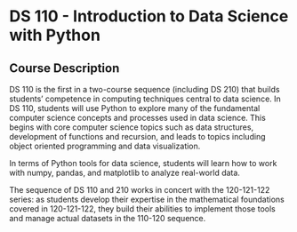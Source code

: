 # DS 110 - Introduction to Data Science with Python

## Course Description

DS 110 is the first in a two-course sequence (including DS 210) that builds students’ competence in computing techniques central to data science.
In DS 110, students will use Python to explore many of the fundamental computer science concepts and processes used in data science. This begins with core computer science topics such as data structures, development of functions and recursion, and leads to topics including object oriented programming and data visualization.

In terms of Python tools for data science, students will learn how to work with numpy, pandas, and matplotlib to analyze real-world data.

The sequence of DS 110 and 210 works in concert with the 120-121-122 series: as students develop their expertise in the mathematical foundations covered in 120-121-122, they build their abilities to implement those tools and manage actual datasets in the 110-120 sequence.
